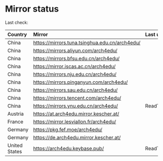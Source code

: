 <script src="./time.js"></script>
# Mirror status
Last check: <script type="text/javascript">localize(1666794517.4752429);</script>

|Country|Mirror|Last update|
|:------|:-----|:----------|
|China|https://mirrors.tuna.tsinghua.edu.cn/arch4edu/|<script type="text/javascript">localize(1666766970);</script>|
|China|https://mirrors.aliyun.com/arch4edu/|<script type="text/javascript">localize(1666682106);</script>|
|China|https://mirrors.bfsu.edu.cn/arch4edu/|<script type="text/javascript">localize(1666766970);</script>|
|China|https://mirror.iscas.ac.cn/arch4edu/|<script type="text/javascript">localize(1666766970);</script>|
|China|https://mirrors.nju.edu.cn/arch4edu/|<script type="text/javascript">localize(1666682106);</script>|
|China|https://mirrors.pinganyun.com/arch4edu/|<script type="text/javascript">localize(1666725066);</script>|
|China|https://mirrors.sau.edu.cn/arch4edu/|<script type="text/javascript">localize(1650446957);</script>|
|China|https://mirrors.tencent.com/arch4edu/|<script type="text/javascript">localize(1666725066);</script>|
|China|https://mirrors.ynu.edu.cn/arch4edu/|ReadTimeout|
|Austria|https://at.arch4edu.mirror.kescher.at/|<script type="text/javascript">localize(1666766970);</script>|
|France|https://mirror.lesviallon.fr/arch4edu/|<script type="text/javascript">localize(1666766970);</script>|
|Germany|https://pkg.fef.moe/arch4edu/|<script type="text/javascript">localize(1666766970);</script>|
|Germany|https://de.arch4edu.mirror.kescher.at/|<script type="text/javascript">localize(1666766970);</script>|
|United States|https://arch4edu.keybase.pub/|ReadTimeout|

<script src="./tablefilter/tablefilter.js"></script>
<script src="./table.js"></script>